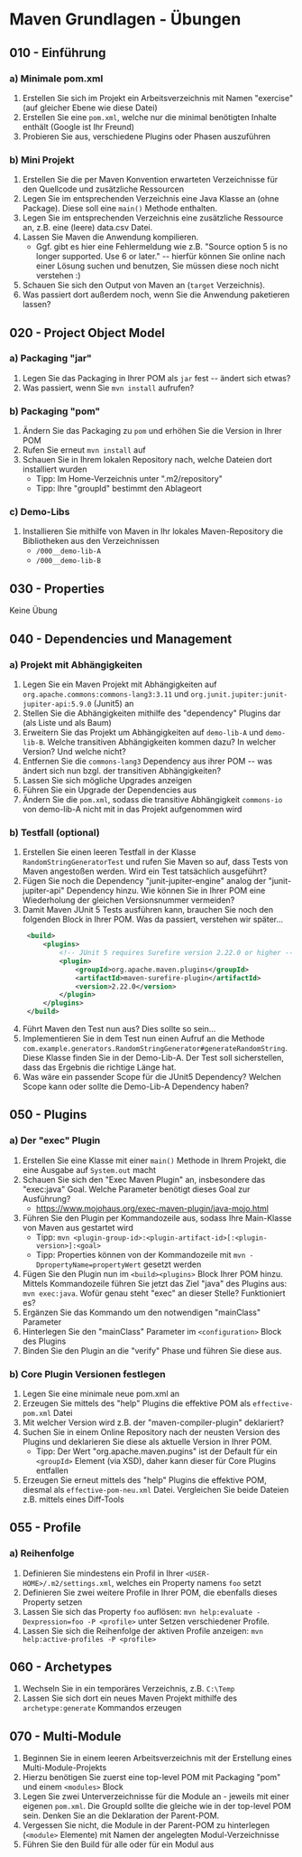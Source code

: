 # Maven Grundlagen - Übungen

## 010 - Einführung

### a) Minimale pom.xml

1. Erstellen Sie sich im Projekt ein Arbeitsverzeichnis mit Namen "exercise" (auf gleicher Ebene wie
   diese Datei)
2. Erstellen Sie eine `pom.xml`, welche nur die minimal benötigten Inhalte enthält (Google ist Ihr Freund)
3. Probieren Sie aus, verschiedene Plugins oder Phasen auszuführen

### b) Mini Projekt

1. Erstellen Sie die per Maven Konvention erwarteten Verzeichnisse für den Quellcode und zusätzliche Ressourcen
2. Legen Sie im entsprechenden Verzeichnis eine Java Klasse an (ohne Package).
   Diese soll eine `main()` Methode enthalten.
3. Legen Sie im entsprechenden Verzeichnis eine zusätzliche Ressource an, z.B. eine (leere) data.csv Datei.
4. Lassen Sie Maven die Anwendung kompilieren.
    - Ggf. gibt es hier eine Fehlermeldung wie z.B. "Source option 5 is no longer supported. Use 6 or later."
      -- hierfür können Sie online nach einer Lösung suchen und benutzen, Sie müssen diese noch nicht verstehen :)
5. Schauen Sie sich den Output von Maven an (`target` Verzeichnis).
6. Was passiert dort außerdem noch, wenn Sie die Anwendung paketieren lassen?

## 020 - Project Object Model

### a) Packaging "jar"

1. Legen Sie das Packaging in Ihrer POM als `jar` fest -- ändert sich etwas?
2. Was passiert, wenn Sie `mvn install` aufrufen?

### b) Packaging "pom"

1. Ändern Sie das Packaging zu `pom` und erhöhen Sie die Version in Ihrer POM
2. Rufen Sie erneut `mvn install` auf
3. Schauen Sie in Ihrem lokalen Repository nach, welche Dateien dort installiert wurden
    * Tipp: Im Home-Verzeichnis unter ".m2/repository"
    * Tipp: Ihre "groupId" bestimmt den Ablageort

### c) Demo-Libs

1. Installieren Sie mithilfe von Maven in Ihr lokales Maven-Repository die Bibliotheken aus den Verzeichnissen
    - `/000__demo-lib-A`
    - `/000__demo-lib-B`

## 030 - Properties

Keine Übung

## 040 - Dependencies und Management

### a) Projekt mit Abhängigkeiten

1. Legen Sie ein Maven Projekt mit Abhängigkeiten auf `org.apache.commons:commons-lang3:3.11`
   und `org.junit.jupiter:junit-jupiter-api:5.9.0` (Junit5) an
2. Stellen Sie die Abhängigkeiten mithilfe des "dependency" Plugins dar (als Liste und als Baum)
3. Erweitern Sie das Projekt um Abhängigkeiten auf `demo-lib-A` und `demo-lib-B`. Welche transitiven
   Abhängigkeiten kommen dazu? In welcher Version? Und welche nicht?
4. Entfernen Sie die `commons-lang3` Dependency aus ihrer POM -- was ändert sich nun bzgl. der transitiven
   Abhängigkeiten?
5. Lassen Sie sich mögliche Upgrades anzeigen
6. Führen Sie ein Upgrade der Dependencies aus
7. Ändern Sie die `pom.xml`, sodass die transitive Abhängigkeit `commons-io` von demo-lib-A nicht mit in
   das Projekt aufgenommen wird

### b) Testfall (optional)

1. Erstellen Sie einen leeren Testfall in der Klasse `RandomStringGeneratorTest`
   und rufen Sie Maven so auf, dass Tests von Maven angestoßen werden. Wird ein Test
   tatsächlich ausgeführt?
2. Fügen Sie noch die Dependency "junit-jupiter-engine" analog der "junit-jupiter-api" Dependency hinzu. Wie können
   Sie in Ihrer POM eine Wiederholung der gleichen Versionsnummer vermeiden?
3. Damit Maven JUnit 5 Tests ausführen kann, brauchen Sie noch den folgenden Block in Ihrer POM. Was da passiert,
   verstehen wir später...
   ````xml
    <build>
        <plugins>
            <!-- JUnit 5 requires Surefire version 2.22.0 or higher -->
            <plugin>
                <groupId>org.apache.maven.plugins</groupId>
                <artifactId>maven-surefire-plugin</artifactId>
                <version>2.22.0</version>
            </plugin>
        </plugins>
    </build>
    ````
4. Führt Maven den Test nun aus? Dies sollte so sein...
5. Implementieren Sie in dem Test nun einen Aufruf an die Methode
   `com.example.generators.RandomStringGenerator#generateRandomString`. Diese Klasse finden Sie in der Demo-Lib-A. Der
   Test soll sicherstellen, dass das Ergebnis die richtige Länge hat.
6. Was wäre ein passender Scope für die JUnit5 Dependency? Welchen Scope kann oder sollte die Demo-Lib-A Dependency
   haben?

## 050 - Plugins

### a) Der "exec" Plugin

1. Erstellen Sie eine Klasse mit einer `main()` Methode in Ihrem Projekt, die eine Ausgabe auf `System.out` macht
2. Schauen Sie sich den "Exec Maven Plugin" an, insbesondere das "exec:java" Goal. Welche Parameter benötigt
   dieses Goal zur Ausführung?
    * https://www.mojohaus.org/exec-maven-plugin/java-mojo.html
3. Führen Sie den Plugin per Kommandozeile aus, sodass Ihre Main-Klasse von Maven aus gestartet wird
    * Tipp: `mvn <plugin-group-id>:<plugin-artifact-id>[:<plugin-version>]:<goal>`
    * Tipp: Properties können von der Kommandozeile mit `mvn -DpropertyName=propertyWert` gesetzt werden
4. Fügen Sie den Plugin nun im `<build><plugins>` Block Ihrer POM hinzu. Mittels Kommandozeile führen Sie jetzt
   das Ziel "java" des Plugins aus: `mvn exec:java`. Wofür genau steht "exec" an dieser Stelle? Funktioniert es?
5. Ergänzen Sie das Kommando um den notwendigen "mainClass" Parameter
6. Hinterlegen Sie den "mainClass" Parameter im `<configuration>` Block des Plugins
7. Binden Sie den Plugin an die "verify" Phase und führen Sie diese aus.

### b) Core Plugin Versionen festlegen

1. Legen Sie eine minimale neue pom.xml an
2. Erzeugen Sie mittels des "help" Plugins die effektive POM als `effective-pom.xml` Datei
3. Mit welcher Version wird z.B. der "maven-compiler-plugin" deklariert?
4. Suchen Sie in einem Online Repository nach der neusten Version des Plugins und deklarieren Sie diese als
   aktuelle Version in Ihrer POM.
    * Tipp: Der Wert "org.apache.maven.pugins" ist der Default für ein `<groupId>` Element (via XSD), daher kann
      dieser für Core Plugins entfallen
5. Erzeugen Sie erneut mittels des "help" Plugins die effektive POM, diesmal als `effective-pom-neu.xml` Datei.
   Vergleichen Sie beide Dateien z.B. mittels eines Diff-Tools

## 055 - Profile

### a) Reihenfolge

1. Definieren Sie mindestens ein Profil in Ihrer `<USER-HOME>/.m2/settings.xml`, welches
   ein Property namens `foo` setzt
2. Definieren Sie zwei weitere Profile in Ihrer POM, die ebenfalls dieses Property setzen
3. Lassen Sie sich das Property `foo` auflösen: `mvn help:evaluate -Dexpression=foo -P <profile>` unter
   Setzen verschiedener Profile.
4. Lassen Sie sich die Reihenfolge der aktiven Profile anzeigen: `mvn help:active-profiles -P <profile>`

## 060 - Archetypes

1. Wechseln Sie in ein temporäres Verzeichnis, z.B. `C:\Temp`
2. Lassen Sie sich dort ein neues Maven Projekt mithilfe des `archetype:generate` Kommandos erzeugen

## 070 - Multi-Module

1. Beginnen Sie in einem leeren Arbeitsverzeichnis mit der Erstellung eines Multi-Module-Projekts
2. Hierzu benötigen Sie zuerst eine top-level POM mit Packaging "pom" und einem `<modules>` Block
3. Legen Sie zwei Unterverzeichnisse für die Module an - jeweils mit einer eigenen `pom.xml`.
   Die GroupId sollte die gleiche wie in der top-level POM sein. Denken Sie an die Deklaration der
   Parent-POM.
4. Vergessen Sie nicht, die Module in der Parent-POM zu hinterlegen (`<module>` Elemente) mit Namen
   der angelegten Modul-Verzeichnisse
5. Führen Sie den Build für alle oder für ein Modul aus